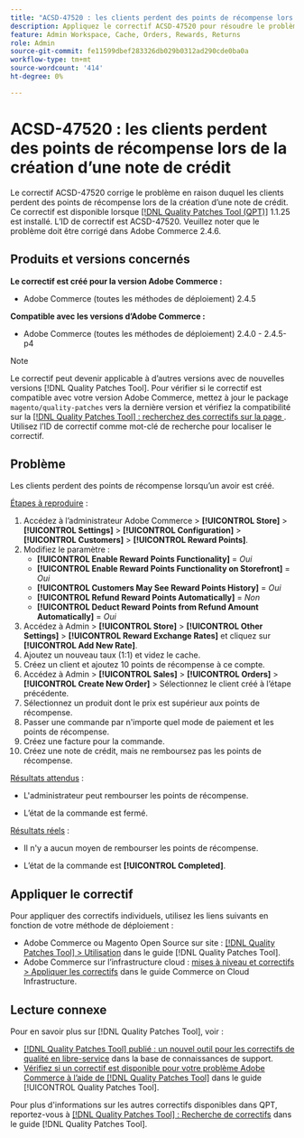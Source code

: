 ```yaml
---
title: "ACSD-47520 : les clients perdent des points de récompense lors de la création d’une note de crédit"
description: Appliquez le correctif ACSD-47520 pour résoudre le problème Adobe Commerce en raison duquel les clients perdent des points de récompense lorsqu’une note de crédit est créée.
feature: Admin Workspace, Cache, Orders, Rewards, Returns
role: Admin
source-git-commit: fe11599dbef283326db029b0312ad290cde0ba0a
workflow-type: tm+mt
source-wordcount: '414'
ht-degree: 0%

---
```


# ACSD-47520 : les clients perdent des points de récompense lors de la création d’une note de crédit

Le correctif ACSD-47520 corrige le problème en raison duquel les clients perdent des points de récompense lors de la création d’une note de crédit. Ce correctif est disponible lorsque [[!DNL Quality Patches Tool (QPT)]](https://experienceleague.adobe.com/fr/docs/commerce-knowledge-base/kb/announcements/commerce-announcements/magento-quality-patches-released-new-tool-to-self-serve-quality-patches) 1.1.25 est installé. L’ID de correctif est ACSD-47520. Veuillez noter que le problème doit être corrigé dans Adobe Commerce 2.4.6.

## Produits et versions concernés

**Le correctif est créé pour la version Adobe Commerce :**
* Adobe Commerce (toutes les méthodes de déploiement) 2.4.5

**Compatible avec les versions d’Adobe Commerce :**
* Adobe Commerce (toutes les méthodes de déploiement) 2.4.0 - 2.4.5-p4

>[!NOTE]
>
>Le correctif peut devenir applicable à d’autres versions avec de nouvelles versions [!DNL Quality Patches Tool]. Pour vérifier si le correctif est compatible avec votre version Adobe Commerce, mettez à jour le package `magento/quality-patches` vers la dernière version et vérifiez la compatibilité sur la [[!DNL Quality Patches Tool] : recherchez des correctifs sur la page ](https://experienceleague.adobe.com/tools/commerce-quality-patches/index.html?lang=fr). Utilisez l’ID de correctif comme mot-clé de recherche pour localiser le correctif.

## Problème

Les clients perdent des points de récompense lorsqu’un avoir est créé.

<u>Étapes à reproduire</u> :

1. Accédez à l’administrateur Adobe Commerce > **[!UICONTROL Store]** > **[!UICONTROL Settings]** > **[!UICONTROL Configuration]** > **[!UICONTROL Customers]** > **[!UICONTROL Reward Points]**.
1. Modifiez le paramètre :
   * **[!UICONTROL Enable Reward Points Functionality]** = _Oui_
   * **[!UICONTROL Enable Reward Points Functionality on Storefront]** = _Oui_
   * **[!UICONTROL Customers May See Reward Points History]** = _Oui_
   * **[!UICONTROL Refund Reward Points Automatically]** = _Non_
   * **[!UICONTROL Deduct Reward Points from Refund Amount Automatically]** = _Oui_
1. Accédez à Admin > **[!UICONTROL Store]** > **[!UICONTROL Other Settings]** > **[!UICONTROL Reward Exchange Rates]** et cliquez sur **[!UICONTROL Add New Rate]**.
1. Ajoutez un nouveau taux (1:1) et videz le cache.
1. Créez un client et ajoutez 10 points de récompense à ce compte.
1. Accédez à Admin > **[!UICONTROL Sales]** > **[!UICONTROL Orders]** > **[!UICONTROL Create New Order]** > Sélectionnez le client créé à l’étape précédente.
1. Sélectionnez un produit dont le prix est supérieur aux points de récompense.
1. Passer une commande par n&#39;importe quel mode de paiement et les points de récompense.
1. Créez une facture pour la commande.
1. Créez une note de crédit, mais ne remboursez pas les points de récompense.

<u>Résultats attendus</u> :

* L&#39;administrateur peut rembourser les points de récompense.

* L’état de la commande est fermé.

<u>Résultats réels</u> :

* Il n&#39;y a aucun moyen de rembourser les points de récompense.

* L’état de la commande est **[!UICONTROL Completed]**.

## Appliquer le correctif

Pour appliquer des correctifs individuels, utilisez les liens suivants en fonction de votre méthode de déploiement :

* Adobe Commerce ou Magento Open Source sur site : [[!DNL Quality Patches Tool] > Utilisation](/help/tools/quality-patches-tool/usage.md) dans le guide [!DNL Quality Patches Tool].
* Adobe Commerce sur l’infrastructure cloud : [mises à niveau et correctifs > Appliquer les correctifs](https://experienceleague.adobe.com/docs/commerce-cloud-service/user-guide/develop/upgrade/apply-patches.html?lang=fr) dans le guide Commerce on Cloud Infrastructure.

## Lecture connexe

Pour en savoir plus sur [!DNL Quality Patches Tool], voir :

* [[!DNL Quality Patches Tool] publié : un nouvel outil pour les correctifs de qualité en libre-service](https://experienceleague.adobe.com/fr/docs/commerce-knowledge-base/kb/announcements/commerce-announcements/magento-quality-patches-released-new-tool-to-self-serve-quality-patches) dans la base de connaissances de support.
* [Vérifiez si un correctif est disponible pour votre problème Adobe Commerce à l’aide de  [!DNL Quality Patches Tool]](/help/tools/quality-patches-tool/patches-available-in-qpt/check-patch-for-magento-issue-with-magento-quality-patches.md) dans le guide [!UICONTROL Quality Patches Tool].


Pour plus d&#39;informations sur les autres correctifs disponibles dans QPT, reportez-vous à [[!DNL Quality Patches Tool] : Recherche de correctifs](https://experienceleague.adobe.com/tools/commerce-quality-patches/index.html?lang=fr) dans le guide [!DNL Quality Patches Tool].
